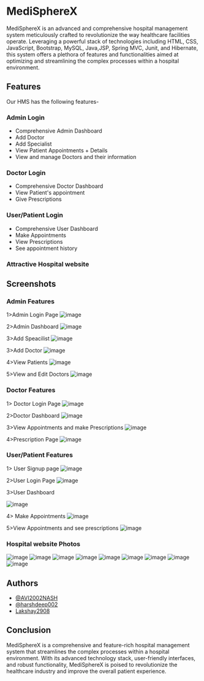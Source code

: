 
# MediSphereX

MediSphereX is an advanced and comprehensive hospital management 
system meticulously crafted to revolutionize the way healthcare facilities 
operate. Leveraging a powerful stack of technologies including HTML, 
CSS, JavaScript, Bootstrap, MySQL, Java,JSP, Spring MVC, Junit, and Hibernate, 
this system offers a plethora of features and functionalities aimed at 
optimizing and streamlining the complex processes within a hospital 
environment.


## Features

Our HMS has the following features-
### Admin Login
- Comprehensive Admin Dashboard
- Add Doctor
- Add Specialist
- View Patient Appointments + Details
- View and manage Doctors and their information


### Doctor Login
- Comprehensive Doctor Dashboard
- View Patient's appointment
- Give Prescriptions

### User/Patient Login
- Comprehensive User Dashboard
- Make Appointments
- View Prescriptions
- See appointment history

### Attractive Hospital website 



## Screenshots

### Admin Features
1>Admin Login Page
![image](https://github.com/AVI2002NASH/MediSphereX/assets/78194214/c9e7f570-abc7-473f-a5f6-7a5b68e52584)

2>Admin Dashboard
![image](https://github.com/AVI2002NASH/MediSphereX/assets/78194214/90a508d2-5a8e-41e7-a6a2-67fb67fe76c4)

3>Add Speacilist
![image](https://github.com/AVI2002NASH/MediSphereX/assets/78194214/a8a995a7-e876-49c9-a64f-ffc0b78295ef)

3>Add Doctor
![image](https://github.com/AVI2002NASH/MediSphereX/assets/78194214/90cbd548-8fa6-4bb7-84dc-75efb9344d64)

4>View Patients
![image](https://github.com/AVI2002NASH/MediSphereX/assets/78194214/11b2fba4-4606-41a2-a816-285459513afa)

5>View and Edit Doctors
![image](https://github.com/AVI2002NASH/MediSphereX/assets/78194214/dba1e8f8-71f1-42d0-90d6-376661149dc9)

### Doctor Features
1> Doctor Login Page
![image](https://github.com/AVI2002NASH/MediSphereX/assets/78194214/0d237d0e-a411-4b4a-b7b4-360013da313a)

2>Doctor Dashboard
![image](https://github.com/AVI2002NASH/MediSphereX/assets/78194214/f9dc1766-bc29-4a2e-b1b6-4fe86f2fc554)

3>View Appointments and make Prescriptions
![image](https://github.com/AVI2002NASH/MediSphereX/assets/78194214/fb0c4991-125a-47f0-8885-757dda8d1aa8)

4>Prescription Page
![image](https://github.com/AVI2002NASH/MediSphereX/assets/78194214/d886b85f-df86-45ed-9d5d-fe559b9c8dd0)


### User/Patient Features
1> User Signup page
![image](https://github.com/AVI2002NASH/MediSphereX/assets/78194214/8bb2d6c3-de21-4c30-939c-697d61c9722c)


2>User Login Page
![image](https://github.com/AVI2002NASH/MediSphereX/assets/78194214/1fd1c33a-6d62-4264-bd54-08c6d8d5851b)

3>User Dashboard


![image](https://github.com/AVI2002NASH/MediSphereX/assets/78194214/327c161d-5f6a-45d8-a26b-9c7c6581851a)


4> Make Appointments
![image](https://github.com/AVI2002NASH/MediSphereX/assets/78194214/877fd9fe-8d2b-43de-88a5-3ca7a574fc15)

5>View Appointments and see prescriptions
![image](https://github.com/AVI2002NASH/MediSphereX/assets/78194214/d4ef423e-a583-4d56-ad39-0b286466b814)

### Hospital website Photos
![image](https://github.com/AVI2002NASH/MediSphereX/assets/78194214/9ee42288-72d3-4e3f-b7e2-f590a43f58da)
![image](https://github.com/AVI2002NASH/MediSphereX/assets/78194214/87ffd667-d5db-4bce-af58-b201d0ab9919)
![image](https://github.com/AVI2002NASH/MediSphereX/assets/78194214/803243c5-a945-491d-bcae-54522ed9fa58)
![image](https://github.com/AVI2002NASH/MediSphereX/assets/78194214/6ac72366-8a15-499b-9e88-43a7883d7aa9)
![image](https://github.com/AVI2002NASH/MediSphereX/assets/78194214/12ad39aa-310a-4e11-8aee-c90990a4399d)
![image](https://github.com/AVI2002NASH/MediSphereX/assets/78194214/90ac405c-f533-4e09-b698-3a583a8fbe63)
![image](https://github.com/AVI2002NASH/MediSphereX/assets/78194214/05a73eb1-2ae6-4708-a434-a202096f42d8)
![image](https://github.com/AVI2002NASH/MediSphereX/assets/78194214/abce5c91-ebab-4435-994b-1f47e9e8b716)
![image](https://github.com/AVI2002NASH/MediSphereX/assets/78194214/e39fd07a-28d9-41f6-a983-26e6f71958cf)





















## Authors

- [@AVI2002NASH](https://www.github.com/AVI2002NASH)
- [@harshdeep002](https://github.com/harshdeep002)
- [Lakshay2908](https://www.github.com/Lakshay2908)

## Conclusion
MediSphereX is a comprehensive and feature-rich hospital management system that streamlines the complex processes within a hospital environment. With its advanced technology stack, user-friendly interfaces, and robust functionality, MediSphereX is poised to revolutionize the healthcare industry and improve the overall patient experience.















